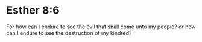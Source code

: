 # Esther 8:6

For how can I endure to see the evil that shall come unto my people? or how can I endure to see the destruction of my kindred?